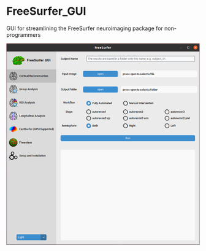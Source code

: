 # FreeSurfer_GUI
GUI for streamlining the FreeSurfer neuroimaging package for non-programmers
<br>
<p align="center">
  <img src="https://github.com/tajerian/FreeSurfer_GUI/blob/master/graphics/FSGUI.png?raw=true">
</p>
